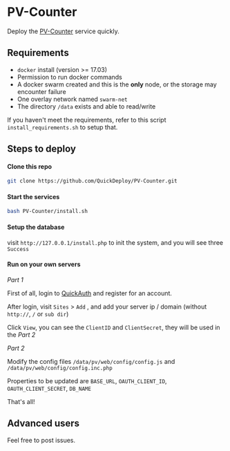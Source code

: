 # PV-Counter

Deploy the [PV-Counter](https://github.com/newnius/PV-Counter) service quickly.

## Requirements

  - `docker` install (version >= 17.03)
  - Permission to run docker commands
  - A docker swarm created and this is the **only** node, or the storage may encounter failure
  - One overlay network named `swarm-net`
  - The directory `/data` exists and able to read/write

If you haven't meet the requirements, refer to this script `install_requirements.sh` to setup that.

## Steps to deploy

#### Clone this repo

```bash
git clone https://github.com/QuickDeploy/PV-Counter.git
```

#### Start the services

```bash
bash PV-Counter/install.sh
```

#### Setup the database

visit `http://127.0.0.1/install.php` to init the system, and you will see three `Success`

#### Run on your own servers

*Part 1*

First of all, login to [QuickAuth](https://quickauth.newnius.com/) and register for an account.

After login, visit `Sites` > `Add` , and add your server ip / domain (without `http://`, `/` or `sub dir`)

Click `View`, you can see the `ClientID` and `ClientSecret`, they will be used in the *Part 2*

*Part 2*

Modify the config files `/data/pv/web/config/config.js` and `/data/pv/web/config/config.inc.php` 

Properties to be updated are `BASE_URL`, `OAUTH_CLIENT_ID`, `OAUTH_CLIENT_SECRET`, `DB_NAME`

That's all!

## Advanced users

Feel free to post issues.